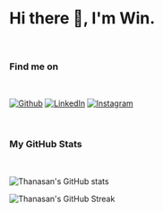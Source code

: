 # <b>Hi there 👋, I'm Win.</b>

<br>

<h3> Find me on </h3>
<br>

<p>
  <a href="https://github.com/itzmeowww" target="_blank"><img alt="Github" src="https://img.shields.io/badge/GitHub-100000?style=for-the-badge&logo=github&logoColor=white" /></a>
  <a href="https://www.linkedin.com/in/thanasan-kumdee/" target="_blank"><img alt="LinkedIn" src="https://img.shields.io/badge/LinkedIn-0077B5?style=for-the-badge&logo=linkedin&logoColor=white" /></a>
  <a href="https://www.instagram.com/thnsn_kmd/" target="_blank"><img alt="Instagram" src="https://img.shields.io/badge/Instagram-E4405F?style=for-the-badge&logo=instagram&logoColor=white" /></a>
</p>
<br>

<h3> My GitHub Stats </h3>
<br>

![Thanasan's GitHub stats](https://github-readme-stats.vercel.app/api?username=itzmeowww&theme=dark)

![Thanasan's GitHub Streak](https://github-readme-streak-stats.herokuapp.com/?user=itzmeowww&theme=dark)
